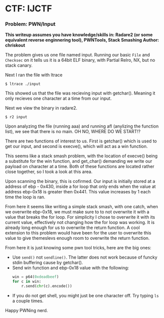 # CTF: IJCTF
### Problem: PWN/Input
**This writeup assumes you have knowledge/skills in: Radare2 (or some equivalent reverse enginnering tool), PWNTools, Stack Smashing
Author: chriskout**

The problem gives us one file named input. Running our basic ```File``` and ```Checksec``` on it tells us it is a 64bit ELF binary, with Partial Relro, NX, but no stack canary.

Next I ran the file with ltrace

```$ ltrace ./input```

This showed us that the file was recieving input with getchar(). Meaning it only recieves one character at a time from our input.

Next we view the binary in radare2.

```$ r2 input```

Upon analyzing the file (running aaa) and running afl (anylizing the function list), we see that there is no main. OH NO, WHERE DO WE START!?

There are two functions of interest to us. First is getchar() which is used to get our input, and second is execve(), which will act as a win function.

This seems like a stack smash problem, with the location of execve() being a substitute for the win function, and get_char() demanding we write our payload on character at a time. Both of these functions are located rather close together, so I took a look at this area.

Upon scanning the binary, this is cofirmed. Our input is initially stored at a address of ebp - 0x430, inside a for loop that only ends when the value at address ebp-0x18 is greater then 0x441. This value increases by 1 each time the loop is ran.

From here it seems like writing a simple stack smash, with one catch, when we overwrite ebp-0x18, we must make sure to to not overwrite it with a value that breaks the for loop. For simplicity I chose to overwrite it with its
current value, effectively not changing how the for loop was working. It is already long enough for us to overwrite the return function. A cool extension to this problem would have been for the user to overwrite this value to give
themeslevs enough room to overwrite the return function.

From here it is just knowing some pwn tool tricks, here are the big ones:
* Use ```send()``` not ```sendline()```. The latter does not work because of funcky stdin buffering cause by getchar().
* Send win function and ebp-0x18 value with the following: 
	```python
	win = p64(0xdeadbeef)
	for c in win:
	    r.send(chr(c).encode())
	```
* If you do not get shell, you might just be one character off. Try typing ```ls``` a couple times.

Happy PWNing nerd.

